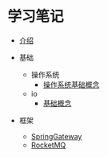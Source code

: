 # 学习笔记

* [介绍](README.md)

* 基础
    * 操作系统
        * [操作系统基础概念](./基础/操作系统基本知识.md)
    * io
        * [基础概念](./基础/IO/基础概念.md)

* 框架
    * [SpringGateway](./框架/网关/SpringGateway.md)
    * [RocketMQ](./框架/MQ/RocketMQ/RocketMQ.md)